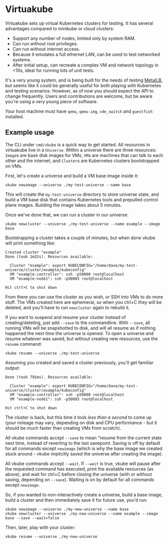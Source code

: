 # Virtuakube

Virtuakube sets up virtual Kubernetes clusters for testing. It has
several advantages compared to minikube or cloud clusters:

 - Support any number of nodes, limited only by system RAM.
 - Can run without root privileges.
 - Can run without internet access.
 - Because it emulates a full ethernet LAN, can be used to test
   networked systems.
 - After initial setup, can recreate a complex VM and network topology
   in <10s, ideal for running lots of unit tests.

It's a very young system, and is being built for the needs of testing
[MetalLB](https://metallb.universe.tf), but seems like it could be
generally useful for both playing with Kubernetes and testing
scenarios. However, as of now you should expect the API to change
frequently. Users and contributions are welcome, but be aware you're
using a very young piece of software.

Your host machine must have `qemu`, `qemu-img`, `vde_switch` and
`guestfish` installed.

## Example usage

The CLI under `cmd/vkube` is a quick way to get started. All resources
in virtuakube live in a `Universe`. Within a universe there are three
resources: `Image`s are base disk images for VMs, `VM`s are machines
that can talk to each other and the internet, and `Cluster`s are
Kubernetes clusters bootstrapped on VMs.

First, let's create a universe and build a VM base image inside it:

```
vkube newimage --universe ./my-test-universe --name base
```

This will create the `my-test-universe` directory to store universe
state, and build a VM base disk that contains Kubernetes tools and
prepulled control plane images. Building the image takes about 5
minutes.

Once we've done that, we can run a cluster in our universe:

```
vkube newcluster --universe ./my-test-universe --name example --image base
```

Bootstrapping a cluster takes a couple of minutes, but when done vkube
will print something like:

```
Created cluster "example"
Done (took 1m32s). Resources available:

  Cluster "example": export KUBECONFIG="/home/dave/my-test-universe/cluster/example/kubeconfig"
  VM "example-controller": ssh -p50000 root@localhost
  VM "example-node1": ssh -p50003 root@localhost

Hit ctrl+C to shut down
```

From there you can use the cluster as you wish, or SSH into VMs to do
more stuff. The VMs created here are ephemeral, so when you ctrl+C
they will be deleted, and you'll have to run `newcluster` again to
rebuild it.

If you want to suspend and resume your cluster instead of
creating/deleting, just add `--save` to the commandline. With
`--save`, all running VMs will be snapshotted to disk, and will all
resume as if nothing happened the next time the universe is opened. To
open a universe and resume whatever was saved, but without creating
new resources, use the `resume` command:

```
vkube resume --universe ./my-test-universe
```

Assuming you created and saved a cluster previously, you'll get
familiar output:

```
Done (took 791ms). Resources available:

  Cluster "example": export KUBECONFIG="/home/dave/my-test-universe/cluster/example/kubeconfig"
  VM "example-controller": ssh -p50000 root@localhost
  VM "example-node1": ssh -p50003 root@localhost

Hit ctrl+C to shut down
```

The cluster is back, but this time it took _less than a second_ to
come up (your mileage may vary, depending on disk and CPU
performance - but it should be much faster than creating VMs from
scratch).

All vkube commands accept `--save` to mean "resume from the current
state next time, instead of reverting to the last savepoint. Saving is
off by default for all commands except `newimage` (which is why the
base image we created stuck around - vkube implicitly saved the
universe after creating the image).

All vkube commands accept `--wait`. If `--wait` is true, vkube will
pause after the requested command has executed, print the available
resources (as above), and wait for ctrl+C before closing the universe
(with or without saving, depending on `--save`). Waiting is on by
default for all commands except `newimage`.

So, if you wanted to non-interactively create a universe, build a base
image, build a cluster and then immediately save it for future use,
you'd run:

```
vkube newimage --universe ./my-new-universe --name base
vkube newcluster --universe ./my-new-universe --name example --image base --save --wait=false
```

Then, later, play with your cluster:

```
vkube resume --universe ./my-new-universe
```
